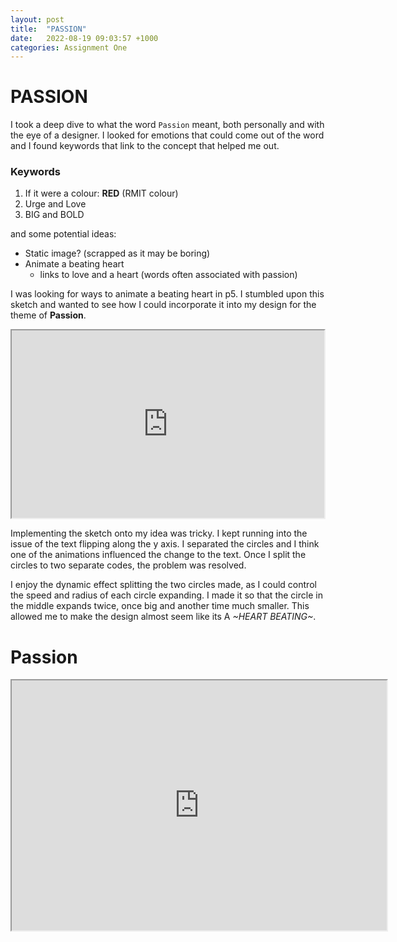 ```yaml
---
layout: post
title:  "PASSION"
date:   2022-08-19 09:03:57 +1000
categories: Assignment One
---
```

# PASSION

I took a deep dive to what the word `Passion` meant, both personally and with the eye of a designer. I looked for emotions that could come out of the word and I found keywords that link to the concept that helped me out.

### Keywords
1. If it were a colour: **RED** (RMIT colour)
2. Urge and Love
3. BIG and BOLD

and some potential ideas:
- Static image? (scrapped as it may be boring)
- Animate a beating heart
    - links to love and a heart (words often associated with passion)

I was looking for ways to animate a beating heart in p5. I stumbled upon this sketch and wanted to see how I could incorporate it into my design for the theme of **Passion**. 

<iframe src="https://editor.p5js.org/mariakatrina/full/VfPY5fza6" width=500 height=300></iframe>

Implementing the sketch onto my idea was tricky. I kept running into the issue of the text flipping along the y axis. I separated the circles and I think one of the animations influenced the change to the text. Once I split the circles to two separate codes, the problem was resolved. 

I enjoy the dynamic effect splitting the two circles made, as I could control the speed and radius of each circle expanding. I made it so that the circle in the middle expands twice, once big and another time much smaller. This allowed me to make the design almost seem like its A *~HEART BEATING~*.

# Passion
<iframe src="https://editor.p5js.org/mariakatrina/full/NwK_N1bKW" width=600 height=400></iframe>
